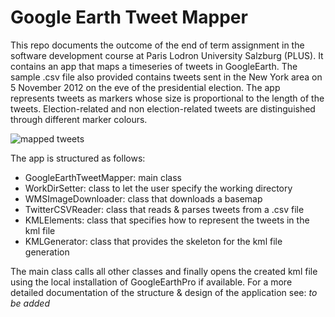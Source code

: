 # Google Earth Tweet Mapper

This repo documents the outcome of the end of term assignment in the software development course at Paris Lodron University Salzburg (PLUS).  It contains an app that maps a timeseries of tweets in GoogleEarth. The sample .csv file also provided contains tweets sent in the New York area on 5 November 2012 on the eve of the presidential election. The app represents tweets as markers whose size is proportional to the length of the tweets. Election-related and non election-related tweets are distinguished through different marker colours.

![mapped tweets](./tweets_mapped.png)

The app is structured as follows:
* GoogleEarthTweetMapper: main class
* WorkDirSetter: class to let the user specify the working directory
* WMSImageDownloader: class that downloads a basemap
* TwitterCSVReader: class that reads & parses tweets from a .csv file
* KMLElements: class that specifies how to represent the tweets in the kml file
* KMLGenerator: class that provides the skeleton for the kml file generation

The main class calls all other classes and finally opens the created kml file using the local installation of GoogleEarthPro if available. For a more detailed documentation of the structure & design of the application see: *to be added*
